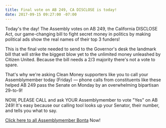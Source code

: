 ```yaml
---
title: Final vote on AB 249, CA DISCLOSE is today!
date: 2017-09-15 09:27:00 -07:00
---
```


Today's the day!  The Assembly votes on AB 249, the California DISCLOSE Act, our game-changing bill to fight secret money in politics by making political ads show the real names of their top 3 funders!

This is the final vote needed to send to the Governor's desk the landmark bill that will strike the biggest blow yet to the unlimited money unleashed by Citizen United.  Because the bill needs a 2/3 majority there's not a vote to spare.

That's why we're asking Clean Money supporters like you to call your Assemblymember today (Friday) — phone calls from constituents like these helped AB 249 pass the Senate on Monday by an overwhelming bipartisan 29-to-9!

NOW, PLEASE CALL and ask YOUR Assemblymember to vote "Yes" on AB 249!  It's easy because our calling tool looks up your Senator, their number, and tells you what to say.

[Click here to all Assemblymember Bonta](https://www.yesfairelections.org/petition/ab249.php?ms=caclean-home) Now!
